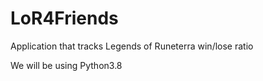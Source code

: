 # LoR4Friends
Application that tracks Legends of Runeterra win/lose ratio


We will be using Python3.8 
